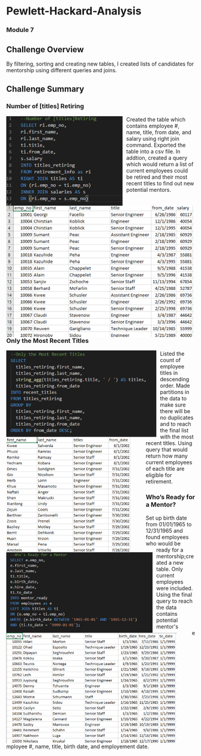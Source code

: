 # Pewlett-Hackard-Analysis
### Module 7

## Challenge Overview
By filtering, sorting and creating new tables, I created lists of candidates for mentorship using different queries and joins.

## Challenge Summary  
### Number of [titles] Retiring  
<img src="/Challenge/Pictures/number_of_titles.png"
     alt="Home Screen"
     style="float: left; margin-right: 10px;"
     width="310"/> <img src="/Challenge/Pictures/number_of_titles_output.png"
     alt="Home Screen"
     style="float: left; margin-right: 40px;"
     width="500"/>  

Created the table which contains employee #, name, title, from date, and salary using right join command. Exported the table into a csv file. In addtion, created a query which would return a list of current employees could be retired and their most recent titles to find out new potential mentors. 


### Only the Most Recent Titles
<img src="/Challenge/Pictures/most_recent_titles_only.png"
     alt="Home Screen"
     style="float: left; margin-right: 10px;"
     width="400"/> <img src="/Challenge/Pictures/most_recent_titles_only_output.png"
     alt="Home Screen"
     style="float: left; margin-right: 40px;"
     width="332"/>    

Listed the count of employee titles in descending order. Made partitions in the data to make sure there will be no duplicates and to reach the final list with the most recent titles. Using query that would return how many current employees of each title are eligible for retirement.  
   

### Who’s Ready for a Mentor?
<img src="/Challenge/Pictures/ready_for_mentor.png"
     alt="Home Screen"
     style="float: left; margin-right: 10px;"
     width="390"/> <img src="/Challenge/Pictures/ready_for_mentor_output.png"
     alt="Home Screen"
     style="float: left; margin-right: 40px;"
     width="455"/>


Set up birth date from 01/01/1965 to 12/31/1965 and found employees who would be ready for a mentorship;created a new table. Only current employees were included. Using the final query to reach the data contains potential mentor's employee #, name, title, birth date, and employement date. 
